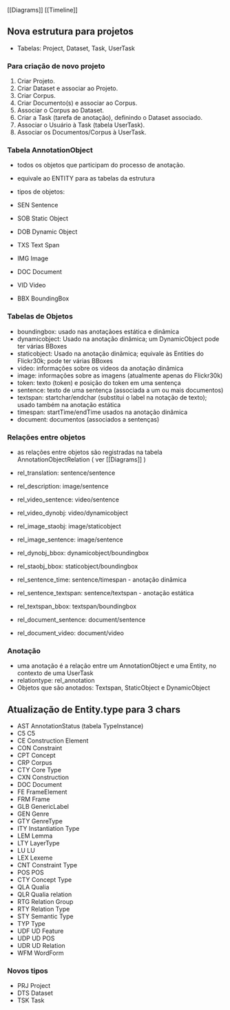 [[Diagrams]]
[[Timeline]]

## Nova estrutura para projetos

- Tabelas: Project, Dataset, Task, UserTask

### Para criação de novo projeto
1. Criar Projeto.
2. Criar Dataset e associar ao Projeto.
3. Criar Corpus.
4. Criar Documento(s)  e associar ao Corpus.
5. Associar o Corpus ao Dataset.
6. Criar a Task (tarefa de anotação), definindo o Dataset associado.
7. Associar o Usuário à Task (tabela UserTask).
8. Associar os Documentos/Corpus à UserTask.

### Tabela AnnotationObject

- todos os objetos que participam do processo de anotação.
- equivale ao ENTITY para as tabelas da estrutura
- tipos de objetos:

- SEN Sentence
- SOB Static Object
- DOB Dynamic Object
- TXS Text Span
- IMG Image
- DOC Document
- VID Video
- BBX BoundingBox


### Tabelas de Objetos

- boundingbox: usado nas anotaçãoes estática e dinâmica
- dynamicobject: Usado na anotação dinâmica; um DynamicObject pode ter várias BBoxes
- staticobject: Usado na anotação dinâmica; equivale às Entities do Flickr30k; pode ter várias BBoxes
- video: informações sobre os videos da anotação dinâmica
- image: informações sobre as imagens (atualmente apenas do Flickr30k)
- token: texto (token) e posição do token em uma sentença
- sentence: texto de uma sentença (associada a um ou mais documentos)
- textspan: startchar/endchar (substitui o label na notação de texto); usado também na anotação estática
- timespan: startTime/endTime usados na anotação dinâmica
- document: documentos (associados a sentenças)

### Relações entre objetos

- as relações entre objetos são registradas na tabela AnnotationObjectRelation ( ver [[Diagrams]] )

- rel_translation: sentence/sentence
- rel_description: image/sentence
- rel_video_sentence: video/sentence
- rel_video_dynobj: video/dynamicobject
- rel_image_staobj: image/staticobject
- rel_image_sentence: image/sentence
- rel_dynobj_bbox: dynamicobject/boundingbox
- rel_staobj_bbox: staticobject/boundingbox
- rel_sentence_time: sentence/timespan - anotação dinâmica
- rel_sentence_textspan: sentence/textspan - anotação estática
- rel_textspan_bbox: textspan/boundingbox
- rel_document_sentence: document/sentence
- rel_document_video: document/video

### Anotação

- uma anotação é a relação entre um AnnotationObject e uma Entity, no contexto de uma UserTask
- relationtype: rel_annotation
- Objetos que são anotados: Textspan, StaticObject e DynamicObject

## Atualização de Entity.type para 3 chars

- AST AnnotationStatus (tabela TypeInstance)
- C5 C5
- CE Construction Element
- CON Constraint
- CPT Concept
- CRP Corpus
- CTY Core Type
- CXN Construction
- DOC Document
- FE FrameElement
- FRM Frame
- GLB GenericLabel
- GEN Genre
- GTY GenreType
- ITY Instantiation Type
- LEM Lemma
- LTY LayerType
- LU LU
- LEX Lexeme
- CNT Constraint Type
- POS POS
- CTY Concept Type
- QLA Qualia
- QLR Qualia relation
- RTG Relation Group
- RTY Relation Type
- STY Semantic Type
- TYP Type
- UDF UD Feature
- UDP UD POS
- UDR UD Relation
- WFM WordForm

### Novos tipos

- PRJ Project
- DTS Dataset
- TSK Task



